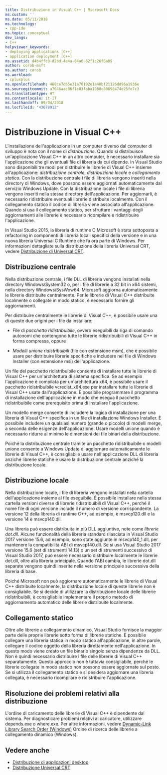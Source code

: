 ```yaml
---
title: Distribuzione in Visual C++ | Microsoft Docs
ms.custom: ''
ms.date: 05/11/2018
ms.technology:
- cpp-ide
ms.topic: conceptual
dev_langs:
- C++
helpviewer_keywords:
- deploying applications [C++]
- application deployment [C++]
ms.assetid: d4b4ffc0-d2bd-4e4a-84a6-62f1c26f6a09
author: corob-msft
ms.author: corob
ms.workload:
- cplusplus
ms.openlocfilehash: 468ce7d65e31a70192e1a48bf21126dd96a1936e
ms.sourcegitcommit: a7046aac86f1c83faba1088c80698474e25fe7c3
ms.translationtype: HT
ms.contentlocale: it-IT
ms.lasthandoff: 09/04/2018
ms.locfileid: "43678912"
---
```

# <a name="deployment-in-visual-c"></a>Distribuzione in Visual C++

L'installazione dell'applicazione in un computer diverso dal computer di sviluppo è nota con il nome di *distribuzione*. Quando si distribuisce un'applicazione Visual C++ in un altro computer, è necessario installare sia l'applicazione che gli eventuali file di libreria da cui dipende. In Visual Studio sono disponibili tre modi per distribuire le librerie di Visual C++ insieme all'applicazione: *distribuzione centrale*, *distribuzione locale* e *collegamento statico*. Con la distribuzione centrale i file di libreria vengono inseriti nella directory di Windows, dove possono essere aggiornati automaticamente dal servizio Windows Update. Con la distribuzione locale i file di libreria vengono inseriti nella stessa directory dell'applicazione. Per aggiornarli, è necessario ridistribuire eventuali librerie distribuite localmente. Con il collegamento statico il codice di libreria viene associato all'applicazione. Quando si usa il collegamento statico, per sfruttare i vantaggi degli aggiornamenti alle librerie è necessario ricompilare e ridistribuire l'applicazione.

In Visual Studio 2015, la libreria di runtime C Microsoft è stata sottoposta a refactoring in componenti di libreria locali specifici della versione e in una nuova libreria Universal C Runtime che fa ora parte di Windows. Per informazioni dettagliate sulla distribuzione della libreria Universal CRT, vedere [Distribuzione di Universal CRT](universal-crt-deployment.md).

## <a name="central-deployment"></a>Distribuzione centrale

Nella distribuzione centrale, i file DLL di libreria vengono installati nella directory Windows\System32 o, per i file di librerie a 32 bit in x64 sistemi, nella directory Windows\SysWow64. Microsoft aggiorna automaticamente le librerie distribuite centralmente. Per le librerie di Visual C++ distribuite localmente o collegate in modo statico, è necessario fornire gli aggiornamenti.

Per distribuire centralmente le librerie di Visual C++, è possibile usare una di queste due origini per i file da installare:

- File di *pacchetto ridistribuibile*, ovvero eseguibili da riga di comando autonomi che contengono tutte le librerie ridistribuibili di Visual C++ in forma compressa, oppure

- *Modelli unione ridistribuibili* (file con estensione msm), che è possibile usare per distribuire librerie specifiche e includere nel file di Windows Installer (con estensione msi) dell'applicazione.

Un file del pacchetto ridistribuibile consente di installare tutte le librerie di Visual C++ per un'architettura di sistema specifica. Se ad esempio l'applicazione è compilata per un'architettura x64, è possibile usare il pacchetto ridistribuibile vcredist_x64.exe per installare tutte le librerie di Visual C++ usate dall'applicazione. È possibile programmare il programma di installazione dell'applicazione in modo che esegua il pacchetto ridistribuibile come prerequisito prima di installare l'applicazione.

Un modello merge consente di includere la logica di installazione per una libreria di Visual C++ specifica in un file di installazione Windows Installer. È possibile includere un qualsiasi numero (grande o piccolo) di modelli merge, a seconda delle esigenze dell'applicazione. Usare modelli unione quando è necessario ridurre al minimo le dimensioni dei file binari della distribuzione.

Poiché la distribuzione centrale tramite un pacchetto ridistribuibile o modelli unione consente a Windows Update di aggiornare automaticamente le librerie di Visual C++, è consigliabile usare nell'applicazione DLL di libreria anziché librerie statiche e usare la distribuzione centrale anziché la distribuzione locale.

## <a name="local-deployment"></a>Distribuzione locale

Nella distribuzione locale, i file di libreria vengono installati nella cartella dell'applicazione insieme al file eseguibile. È possibile installare nella stessa cartella versioni diverse di librerie ridistribuibili di Visual C++, perché il nome file di ogni versione include il numero di versione corrispondente. La versione 12 della libreria di runtime C++, ad esempio, è msvcp120.dll e la versione 14 è msvcp140.dll.

Una libreria può essere distribuita in più DLL aggiuntive, note come *librerie dot.dll*. Alcune funzionalità della libreria standard rilasciata in Visual Studio 2017 versione 15.6, ad esempio, sono state aggiunte in msvcp140_1.dll, per mantenere la compatibilità ABI di msvcp140.dll. Se si usa Visual Studio 2017 versione 15.6 (set di strumenti 14.13) o un set di strumenti successivo di Visual Studio 2017, può essere necessario distribuire localmente le librerie dot.dll, oltre alla libreria principale. Quando l'ABI cambia, le librerie dot.dll separate vengono quindi inserite nella versione principale successiva della libreria di base.

Poiché Microsoft non può aggiornare automaticamente le librerie di Visual C++ distribuite localmente, la distribuzione locale di queste librerie non è consigliabile. Se si decide di utilizzare la distribuzione locale delle librerie ridistribuibili, è consigliabile implementare il proprio metodo di aggiornamento automatico delle librerie distribuite localmente.

## <a name="static-linking"></a>Collegamento statico

Oltre alle librerie a collegamento dinamico, Visual Studio fornisce la maggior parte delle proprie librerie sotto forma di librerie statiche. È possibile collegare una libreria statica in modo statico all'applicazione, in altre parole, collegare il codice oggetto della libreria direttamente nell'applicazione. In questo modo viene creato un file binario singolo senza dipendenze da DLL. Non è quindi necessario distribuire i file delle librerie di Visual C++ separatamente. Questo approccio non è tuttavia consigliabile, perché le librerie collegate in modo statico non possono essere aggiornate sul posto. Se si utilizza il collegamento statico e si desidera aggiornare una libreria collegata, è necessario ricompilare e ridistribuire l'applicazione.

## <a name="troubleshooting-deployment-issues"></a>Risoluzione dei problemi relativi alla distribuzione

L'ordine di caricamento delle librerie di Visual C++ è dipendente dal sistema. Per diagnosticare problemi relativi al caricatore, utilizzare depends.exe o where.exe. Per altre informazioni, vedere [Dynamic-Link Library Search Order (Windows)](/windows/desktop/Dlls/dynamic-link-library-search-order) Ordine di ricerca delle librerie a collegamento dinamico (Windows).

## <a name="see-also"></a>Vedere anche

- [Distribuzione di applicazioni desktop](../ide/deploying-native-desktop-applications-visual-cpp.md)
- [Distribuzione Universal CRT](universal-crt-deployment.md)
